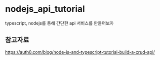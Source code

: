 # nodejs_api_tutorial
typescript, nodejs를 통해 간단한 api 서비스를 만들어보자

## 참고자료
https://auth0.com/blog/node-js-and-typescript-tutorial-build-a-crud-api/

